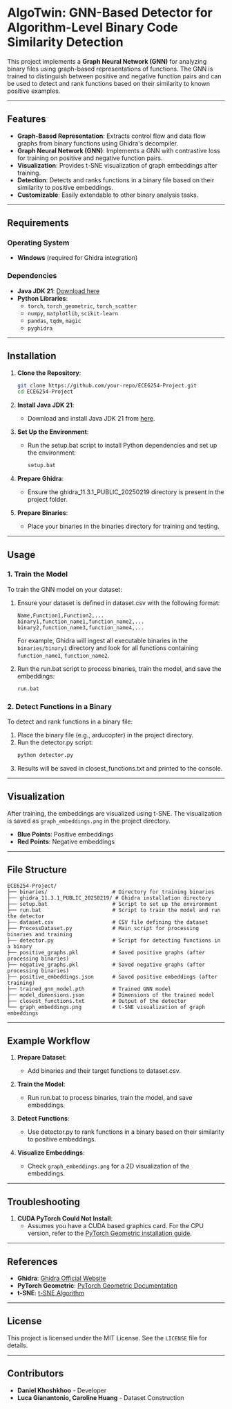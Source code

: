 # AlgoTwin: GNN-Based Detector for Algorithm-Level Binary Code Similarity Detection

This project implements a **Graph Neural Network (GNN)** for analyzing binary files using graph-based representations of functions. The GNN is trained to distinguish between positive and negative function pairs and can be used to detect and rank functions based on their similarity to known positive examples.

---

## Features

- **Graph-Based Representation**: Extracts control flow and data flow graphs from binary functions using Ghidra's decompiler.
- **Graph Neural Network (GNN)**: Implements a GNN with contrastive loss for training on positive and negative function pairs.
- **Visualization**: Provides t-SNE visualization of graph embeddings after training.
- **Detection**: Detects and ranks functions in a binary file based on their similarity to positive embeddings.
- **Customizable**: Easily extendable to other binary analysis tasks.

---

## Requirements

### Operating System
- **Windows** (required for Ghidra integration)

### Dependencies
- **Java JDK 21**: [Download here](https://www.oracle.com/java/technologies/downloads/#java21)
- **Python Libraries**:
  - `torch`, `torch_geometric`, `torch_scatter`
  - `numpy`, `matplotlib`, `scikit-learn`
  - `pandas`, `tqdm`, `magic`
  - `pyghidra`

---

## Installation

1. **Clone the Repository**:
   ```bash
   git clone https://github.com/your-repo/ECE6254-Project.git
   cd ECE6254-Project
   ```

2. **Install Java JDK 21**:
   - Download and install Java JDK 21 from [here](https://www.oracle.com/java/technologies/downloads/#java21).

3. **Set Up the Environment**:
   - Run the setup.bat script to install Python dependencies and set up the environment:
     ```bash
     setup.bat
     ```

4. **Prepare Ghidra**:
   - Ensure the ghidra_11.3.1_PUBLIC_20250219 directory is present in the project folder.

5. **Prepare Binaries**:
   - Place your binaries in the binaries directory for training and testing.

---

## Usage

### 1. Train the Model
To train the GNN model on your dataset:
1. Ensure your dataset is defined in dataset.csv with the following format:
   ```
   Name,Function1,Function2,...
   binary1,function_name1,function_name2,...
   binary2,function_name3,function_name4,...
   ```

    For example, Ghidra will ingest all executable binaries in the `binaries/binary1` directory and look for all functions containing `function_name1`, `function_name2`.

2. Run the run.bat script to process binaries, train the model, and save the embeddings:
   ```bash
   run.bat
   ```

### 2. Detect Functions in a Binary
To detect and rank functions in a binary file:
1. Place the binary file (e.g., arducopter) in the project directory.
2. Run the detector.py script:
   ```bash
   python detector.py
   ```
3. Results will be saved in closest_functions.txt and printed to the console.

---

## Visualization

After training, the embeddings are visualized using t-SNE. The visualization is saved as `graph_embeddings.png` in the project directory.

- **Blue Points**: Positive embeddings
- **Red Points**: Negative embeddings

---

## File Structure

```
ECE6254-Project/
├── binaries/                     # Directory for training binaries
├── ghidra_11.3.1_PUBLIC_20250219/ # Ghidra installation directory
├── setup.bat                     # Script to set up the environment
├── run.bat                       # Script to train the model and run the detector
├── dataset.csv                   # CSV file defining the dataset
├── ProcessDataset.py             # Main script for processing binaries and training
├── detector.py                   # Script for detecting functions in a binary
├── positive_graphs.pkl           # Saved positive graphs (after processing binaries)
├── negative_graphs.pkl           # Saved negative graphs (after processing binaries)
├── positive_embeddings.json      # Saved positive embeddings (after training)
├── trained_gnn_model.pth         # Trained GNN model
├── model_dimensions.json         # Dimensions of the trained model
├── closest_functions.txt         # Output of the detector
└── graph_embeddings.png          # t-SNE visualization of graph embeddings
```

---

## Example Workflow

1. **Prepare Dataset**:
   - Add binaries and their target functions to dataset.csv.

2. **Train the Model**:
   - Run run.bat to process binaries, train the model, and save embeddings.

3. **Detect Functions**:
   - Use detector.py to rank functions in a binary based on their similarity to positive embeddings.

4. **Visualize Embeddings**:
   - Check `graph_embeddings.png` for a 2D visualization of the embeddings.

---

## Troubleshooting

1. **CUDA PyTorch Could Not Install**:
   - Assumes you have a CUDA based graphics card. For the CPU version, refer to the [PyTorch Geometric installation guide](https://pytorch-geometric.readthedocs.io/en/latest/notes/installation.html).

---

## References

- **Ghidra**: [Ghidra Official Website](https://ghidra-sre.org/)
- **PyTorch Geometric**: [PyTorch Geometric Documentation](https://pytorch-geometric.readthedocs.io/)
- **t-SNE**: [t-SNE Algorithm](https://lvdmaaten.github.io/tsne/)

---

## License

This project is licensed under the MIT License. See the `LICENSE` file for details.

---

## Contributors

- **Daniel Khoshkhoo** - Developer
- **Luca Gianantonio, Caroline Huang** - Dataset Construction

